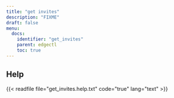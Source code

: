 ```yaml
---
title: "get invites"
description: "FIXME"
draft: false
menu:
  docs:
    identifier: "get_invites"
    parent: edgectl
    toc: true
---
```


## Help

{{< readfile file="get_invites.help.txt" code="true" lang="text" >}}
